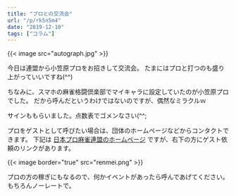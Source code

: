 ```yaml
---
title: "プロとの交流会"
url: "/p/rk5n5m4"
date: "2019-12-10"
tags: ["コラム"]
---
```


{{< image src="autograph.jpg" >}}

今日は連盟から小笠原プロをお招きして交流会。
たまにはプロと打つのも盛り上がっていいですね(^^)

ちなみに、スマホの麻雀格闘倶楽部でマイキャラに設定していたのが小笠原プロでした。
だから呼んだというわけではないのですが、偶然なミラクルｗ

サインももらいました。点数表でゴメンなさい(^^;

プロをゲストとして呼びたい場合は、団体のホームページなどからコンタクトできます。
下記は [日本プロ麻雀連盟のホームページ](http://www.ma-jan.or.jp/) ですが、右下の方にゲスト依頼のリンクがあります。

{{< image border="true" src="renmei.png" >}}

プロの方の稼ぎにもなるので、何かイベントがあったら呼んであげてください。
もちろんノーレートで。

